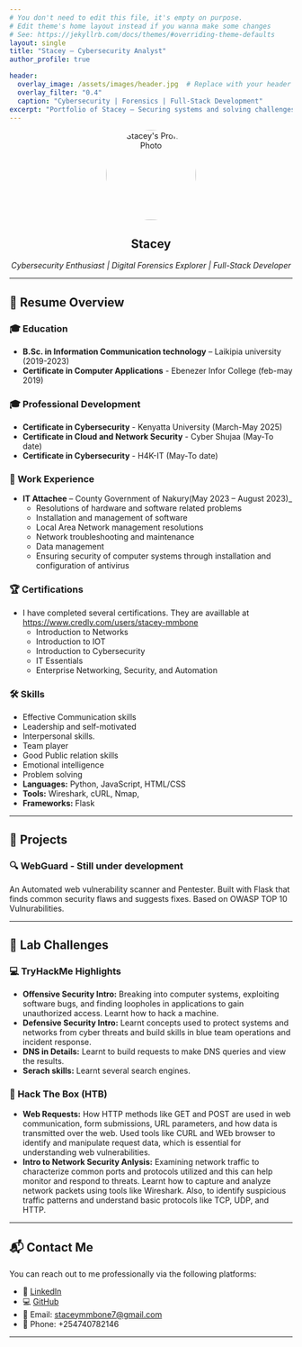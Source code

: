 ```yaml
---
# You don't need to edit this file, it's empty on purpose.
# Edit theme's home layout instead if you wanna make some changes
# See: https://jekyllrb.com/docs/themes/#overriding-theme-defaults
layout: single
title: "Stacey — Cybersecurity Analyst"
author_profile: true

header:
  overlay_image: /assets/images/header.jpg  # Replace with your header image path
  overlay_filter: "0.4"
  caption: "Cybersecurity | Forensics | Full-Stack Development"
excerpt: "Portfolio of Stacey — Securing systems and solving challenges through code and curiosity."
---
```


<div align="center">
  <img src="/assets/images/profile.jpg" alt="Stacey's Profile Photo" width="160" style="border-radius: 50%;" />
  <h2>Stacey</h2>
  <p><em>Cybersecurity Enthusiast | Digital Forensics Explorer | Full-Stack Developer</em></p>
</div>

---

## 📄 Resume Overview

### 🎓 Education
- **B.Sc. in Information Communication technology** – Laikipia university (2019-2023)
- **Certificate in Computer Applications** -  Ebenezer Infor College (feb-may 2019)

### 🎓 Professional Development
- **Certificate in Cybersecurity** - Kenyatta University (March-May 2025)
- **Certificate in Cloud and Network Security** - Cyber Shujaa (May-To date)
- **Certificate in Cybersecurity** - H4K-IT (May-To date)

### 💼 Work Experience
- **IT Attachee** – County Government of Nakury(May 2023 – August 2023)_  
  - Resolutions of hardware and software related problems
  - Installation and management of software
  - Local Area Network management resolutions
  - Network troubleshooting and maintenance
  - Data management 
  - Ensuring security of computer systems through installation and configuration of antivirus


### 🏆 Certifications
- I have completed several certifications. They are availlable at https://www.credly.com/users/stacey-mmbone
  - Introduction to Networks
  - Introduction to IOT
  - Introduction to Cybersecurity
  - IT Essentials
  - Enterprise Networking, Security, and Automation

### 🛠 Skills
- Effective Communication skills
- Leadership and self-motivated
- Interpersonal skills.
- Team player
- Good Public relation skills
- Emotional intelligence
- Problem solving
- **Languages:** Python, JavaScript, HTML/CSS
- **Tools:** Wireshark, cURL, Nmap, 
- **Frameworks:** Flask

---

## 🚀 Projects

### 🔍 WebGuard - Still under development
An Automated web vulnerability scanner and Pentester. Built with Flask that finds common security flaws and suggests fixes. Based on OWASP TOP 10 Vulnurabilities.


---

## 🔐 Lab Challenges

### 💻 TryHackMe Highlights
- **Offensive Security Intro:** Breaking into computer systems, exploiting software bugs, and finding loopholes in applications to gain unauthorized access. Learnt how to hack a machine.
- **Defensive Security Intro:** Learnt  concepts used to protect systems and networks from cyber threats and build skills in blue team operations and incident response.
- **DNS in Details:** Learnt to build requests to make DNS queries and view the results.
- **Serach skills:** Learnt several search engines.

### 🧱 Hack The Box (HTB)
- **Web Requests:** How HTTP methods like GET and POST are used in web communication, form submissions, URL parameters, and how data is transmitted over the web. Used tools like CURL and WEb browser to identify and manipulate request data, which is essential for understanding web vulnerabilities.
- **Intro to Network Security Anlysis:** Examining network traffic to characterize common ports and protocols utilized and this can help monitor and respond to threats. Learnt how to capture and analyze network packets using tools like Wireshark. Also, to identify suspicious traffic patterns and understand basic protocols like TCP, UDP, and HTTP.


---

## 📬 Contact Me

You can reach out to me professionally via the following platforms:

- 💼 [LinkedIn](https://linkedin.com/in/stacey-mmbone)
- 💻 [GitHub](https://github.com/staceymm/)
- 📧 Email: staceymmbone7@gmail.com
- 📱 Phone: +254740782146

---

